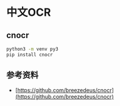 # 中文OCR

## cnocr

```sh
python3 -m venv py3
pip install cnocr
```

## 参考资料
* [https://github.com/breezedeus/cnocr](https://github.com/breezedeus/cnocr)
